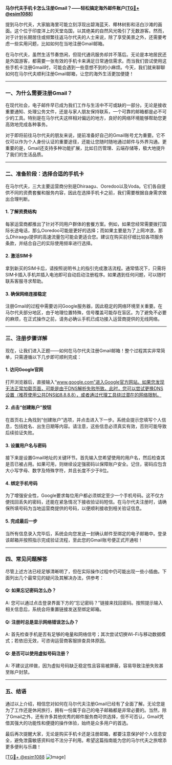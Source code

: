 **马尔代夫手机卡怎么注册Gmail？——轻松搞定海外邮件账户[[TG💪+ @esim1088](https://t.me/s/esim1088)]**

提到马尔代夫，大家脑海里可能立刻浮现出碧海蓝天、椰林树影和洁白沙滩的画面。这个位于印度洋上的天堂岛国，以其绝美的自然风光吸引了无数游客。然而，对于计划长期居住或频繁往返马尔代夫的人士来说，除了享受美景之外，还需要考虑一些实用问题，比如如何在当地注册Gmail邮箱。

在马尔代夫，虽然生活节奏悠闲，但现代通讯服务却并不落后。无论是本地居民还是外国游客，都需要一张有效的手机卡来满足日常通信需求。而当我们尝试使用这些手机卡注册Gmail时，可能会遇到一些意想不到的小麻烦。今天，我们就来聊聊如何在马尔代夫顺利注册Gmail邮箱，让您的海外生活更加便捷！

---

### **一、为什么需要注册Gmail？**

在现代社会，电子邮件早已成为我们工作与生活中不可或缺的一部分。无论是接收重要通知、处理公务文件，还是与家人朋友保持联系，一个可靠的邮箱都是必不可少的工具。特别是在马尔代夫这样相对偏远的地方，良好的网络环境能够帮助您更高效地完成各种事务。

对于即将前往马尔代夫的朋友来说，提前准备好自己的Gmail账号尤为重要。它不仅可以作为个人身份认证的重要途径，还能让您随时随地通过邮件与外界沟通。更重要的是，Gmail还支持多种功能扩展，比如日历管理、云端存储等，极大地提升了我们的生活品质。

---

### **二、准备阶段：选择合适的手机卡**

在马尔代夫，三大主要运营商分别是Dhiraagu、Ooredoo以及Voda。它们各自提供不同的资费套餐和服务内容，因此在选择手机卡之前，我们需要根据自身需求做出合理判断。

#### 1. **了解资费结构**
每家运营商都推出了针对不同用户群体的套餐方案。例如，如果您经常需要拨打国际长途电话，那么Ooredoo可能是更好的选择；而如果主要是为了上网冲浪，那么Dhiraagu提供的高速流量包可能会更适合您。建议在购买前仔细比较各项服务条款，并结合自己的实际使用频率进行选择。

#### 2. **激活SIM卡**
拿到新买的SIM卡后，请按照说明书上的指引完成激活流程。通常情况下，只需将SIM卡插入手机并插入电池即可自动启动注册程序。如果遇到任何问题，可以随时联系客服寻求帮助。

#### 3. **确保网络连接稳定**
注册Gmail的过程中需要访问Google服务器，因此稳定的网络环境至关重要。在马尔代夫部分地区，由于地理位置特殊，信号覆盖可能存在盲区。为了避免不必要的麻烦，在正式操作之前，请务必确认手机已成功接入运营商提供的无线网络。

---

### **三、注册步骤详解**

现在，让我们进入正题——如何在马尔代夫注册Gmail邮箱！整个过程其实非常简单，只需遵循以下几步即可顺利完成：

#### 1. **访问Google官网**
打开浏览器后，直接输入“www.google.com”进入Google官方网站。如果您发现无法正常加载页面，可能是由于DNS解析失败所致。此时，您可以尝试更换DNS设置（推荐使用公共DNS如8.8.8.8），或者通过代理工具绕过潜在的网络限制。

#### 2. **点击“创建账户”按钮**
在首页右上角找到“创建账户”选项，并点击进入下一步。系统会提示您填写个人信息，包括姓名、出生日期等内容。请注意，这些信息必须真实有效，否则可能导致后续验证失败。

#### 3. **设置用户名与密码**
接下来是设置Gmail地址的关键环节。首先输入您希望使用的用户名，然后检查其是否已被占用。如果可用，则继续设定强密码以保障账户安全。记住，密码应包含大小写字母、数字及特殊字符，并且长度不少于8位。

#### 4. **绑定手机号码**
为了增强安全性，Google要求每位用户都必须绑定至少一个手机号码。这不仅方便找回丢失的密码，还能在紧急情况下接收验证码短信。在马尔代夫注册时，请确保所填号码为当地运营商提供的号码，以便顺利接收到相关验证信息。

#### 5. **完成最后一步**
当所有信息录入完毕后，系统会向您发送一封确认邮件至绑定的电子邮箱中。登录该邮箱并按照指示完成验证流程，至此您的Gmail账号便正式开通啦！

---

### **四、常见问题解答**

尽管上述方法已经足够清晰明了，但在实际操作过程中仍可能出现一些小插曲。下面列出几个最常见的疑问及其解决办法，供参考：

#### Q: 如果忘记密码怎么办？
A: 您可以通过点击登录界面下方的“忘记密码？”链接来找回密码。按照提示输入相关信息后，系统会将重置链接发送至绑定邮箱。

#### Q: 注册时总是显示网络错误怎么办？
A: 首先检查手机是否有足够的电量和网络信号；其次尝试切换Wi-Fi与移动数据模式；若依旧无效，可咨询运营商客服排查具体原因。

#### Q: 是否可以使用虚拟号码注册？
A: 不建议这样做，因为虚拟号码缺乏稳定性且容易被屏蔽，容易导致注册失败甚至账户封禁。

---

### **五、结语**

通过以上介绍，相信您对如何在马尔代夫注册Gmail已经有了全面了解。无论您是为了工作还是休闲旅行，拥有一份属于自己的电子邮箱都是非常必要的。当然，除了Gmail之外，还有许多其他优秀的邮件服务商可供选择，但不可否认，Gmail凭借其强大的功能性和便捷的操作体验，始终是众多用户的首选。

最后再次提醒大家，无论是购买手机卡还是注册邮箱，都要注意保护好个人信息安全，避免泄露敏感资料给不法分子利用。希望这篇指南能为您的马尔代夫之旅增添更多便利与乐趣！

[[TG💪+ @esim1088](https://t.me/s/esim1088) ![Image](https://i.postimg.cc/4NQfJmqS/Snipaste-2025-05-13-00-14-12.png)]